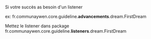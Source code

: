 Si votre succès as besoin d'un listener

ex: fr.communaywen.core.guideline.**advancements**.dream.FirstDream

Mettez le listener dans package fr.communaywen.core.guideline.**listeners**.dream.FirstDream
